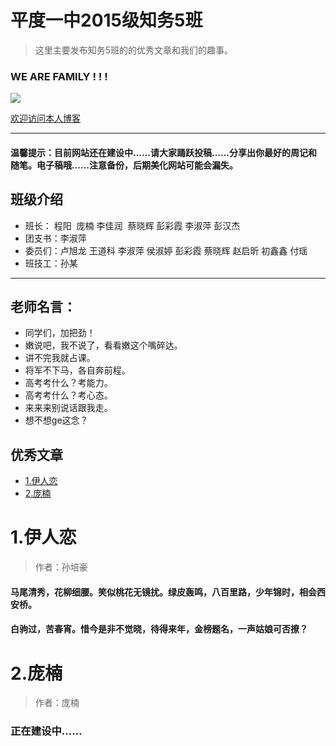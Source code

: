 # 平度一中2015级知务5班

> 这里主要发布知务5班的的优秀文章和我们的趣事。
  
  
 ### WE ARE FAMILY ! ! !
  
  ![](http://a2.qpic.cn/psb?/V135rKjF4erLjE/Vui4n8yYhxh7k3xOHo3k*QZB4mPoM7AFlaCSIoLPBIg!/b/dG0BAAAAAAAA&ek=1&kp=1&pt=0&bo=LAQgAwAAAAARFys!&vuin=619443458&tm=1500170400&sce=60-2-2&rf=viewer_4)
 
 [欢迎访问本人博客](http://www.cnblogs.com/srpihot)

***
#### 温馨提示：目前网站还在建设中……请大家踊跃投稿……分享出你最好的周记和随笔。电子稿哦……注意备份，后期美化网站可能会漏失。

## 班级介绍

 * 班长： 程阳  庞楠 李佳润  蔡晓辉 彭彩霞 李淑萍 彭汉杰
 * 团支书：李淑萍
 * 委员们：卢旭龙 王道科 李淑萍 侯淑婷 彭彩霞 蔡晓辉 赵启昕 初鑫鑫 付瑶 
 * 班技工：孙某
 
***

## 老师名言：
 * 同学们，加把劲！
 * 嫩说吧，我不说了，看看嫩这个嘴碎达。
 * 讲不完我就占课。
 * 将军不下马，各自奔前程。
 * 高考考什么？考能力。
 * 高考考什么？考心态。
 * 来来来别说话跟我走。
 * 想不想ge这念？

## 优秀文章

 * [1.伊人恋](#1.1)
 * [2.庞楠](#1.2)
 
 <h1 id="1.1">1.伊人恋</h1>

> 作者：孙培豪

####   马尾清秀，花柳细腰。笑似桃花无镜扰。绿皮轰鸣，八百里路，少年锦时，相会西安桥。
####  白驹过，苦春宵。惜今是非不觉晓，待得来年，金榜题名，一声姑娘可否撩？

<h1 id="1.2">2.庞楠</h1>

>作者：庞楠

### 正在建设中……
